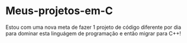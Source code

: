 # Meus-projetos-em-C
Estou com uma nova meta de fazer 1 projeto de código diferente por dia para dominar esta linguágem de programação e então migrar para C++!
